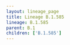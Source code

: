 ```yaml
---
layout: lineage_page
title: Lineage B.1.585
lineage: B.1.585
parent: B.1
children: ['B.1.585']
---
```

